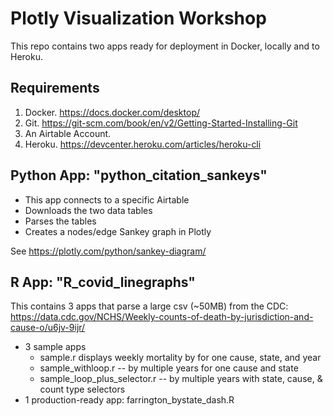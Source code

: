 # Plotly Visualization Workshop

This repo contains two apps ready for deployment in Docker, locally and to Heroku.

## Requirements

1. Docker. https://docs.docker.com/desktop/
1. Git. https://git-scm.com/book/en/v2/Getting-Started-Installing-Git
1. An Airtable Account.
1. Heroku. https://devcenter.heroku.com/articles/heroku-cli

## Python App: "python_citation_sankeys"

* This app connects to a specific Airtable
* Downloads the two data tables
* Parses the tables
* Creates a nodes/edge Sankey graph in Plotly

See https://plotly.com/python/sankey-diagram/

## R App: "R_covid_linegraphs"

This contains 3 apps that parse a large csv (~50MB) from the CDC: https://data.cdc.gov/NCHS/Weekly-counts-of-death-by-jurisdiction-and-cause-o/u6jv-9ijr/

* 3 sample apps
	* sample.r displays weekly mortality by for one cause, state, and year
	* sample_withloop.r -- by multiple years for one cause and state
	* sample_loop_plus_selector.r -- by multiple years with state, cause, & count type selectors
* 1 production-ready app: farrington_bystate_dash.R
